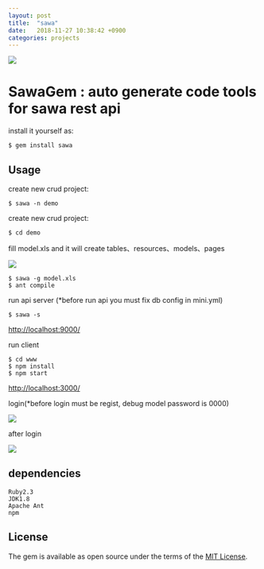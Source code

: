 ```yaml
---
layout: post
title:  "sawa"
date:   2018-11-27 10:38:42 +0900
categories: projects
---
```

![](https://s3-ap-northeast-1.amazonaws.com/ms17222/step/Original_without_effects_204x75.png)

# SawaGem : auto generate code tools for sawa rest api

install it yourself as:

    $ gem install sawa

## Usage

create new crud project:

    $ sawa -n demo

create new crud project:

    $ cd demo
    
fill model.xls and it will create tables、resources、models、pages

![](https://s3-ap-northeast-1.amazonaws.com/ms17222/step/step1.JPG)

    $ sawa -g model.xls
    $ ant compile

run api server (*before run api you must fix db config in mini.yml) 

    $ sawa -s
    
[http://localhost:9000/](http://localhost:9000)

run client

    $ cd www
    $ npm install
    $ npm start

[http://localhost:3000/](http://localhost:3000)

login(*before login must be regist, debug model password is 0000)

![](https://s3-ap-northeast-1.amazonaws.com/ms17222/step/step5.JPG)

after login

![](https://s3-ap-northeast-1.amazonaws.com/ms17222/step/step6.JPG)

## dependencies

    Ruby2.3
    JDK1.8
    Apache Ant
    npm
    
## License

The gem is available as open source under the terms of the [MIT License](http://opensource.org/licenses/MIT).
